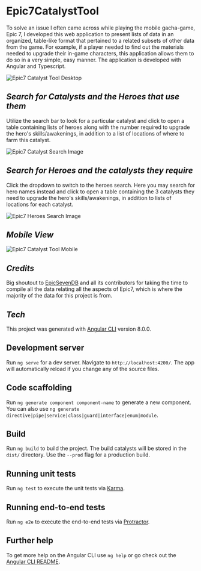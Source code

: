 # Epic7CatalystTool
To solve an issue I often came across while playing the mobile gacha-game, Epic 7, I developed this web application to present lists of data in an organized, table-like format that pertained to a related subsets of other data from the game. For example, if a player needed to find out the materials needed to upgrade their in-game characters, this application allows them to do so in a very simple, easy manner. The application is developed with Angular and Typescript.  
  
![Epic7 Catalyst Tool Desktop](https://github.com/Kenford20/epic-seven-catalyst-tool/blob/master/src/assets/images/readme/epic7.png)

## *Search for Catalysts and the Heroes that use them*  
Utilize the search bar to look for a particular catalyst and click to open a table containing lists of heroes along with the number required to upgrade the hero's skills/awakenings, in addition to a list of locations of where to farm this catalyst.  
  
![Epic7 Catalyst Search Image](https://github.com/Kenford20/epic-seven-catalyst-tool/blob/master/src/assets/images/readme/epic7-search-catalysts.PNG)

## *Search for Heroes and the catalysts they require*
Click the dropdown to switch to the heroes search. Here you may search for hero names instead and click to open a table containing the 3 catalysts they need to upgrade the hero's skills/awakenings, in addition to lists of locations for each catalyst.  
  
![Epic7 Heroes Search Image](https://github.com/Kenford20/epic-seven-catalyst-tool/blob/master/src/assets/images/readme/epic7-search-heroes.PNG)

## *Mobile View*
![Epic7 Catalyst Tool Mobile](https://github.com/Kenford20/epic-seven-catalyst-tool/blob/master/src/assets/images/readme/epic7-mobile.png)

## *Credits*
Big shoutout to [EpicSevenDB](https://github.com/EpicSevenDB) and all its contributors for taking the time to compile all the data relating all the aspects of Epic7, which is where the majority of the data for this project is from.


## *Tech*
This project was generated with [Angular CLI](https://github.com/angular/angular-cli) version 8.0.0.

## Development server

Run `ng serve` for a dev server. Navigate to `http://localhost:4200/`. The app will automatically reload if you change any of the source files.

## Code scaffolding

Run `ng generate component component-name` to generate a new component. You can also use `ng generate directive|pipe|service|class|guard|interface|enum|module`.

## Build

Run `ng build` to build the project. The build catalysts will be stored in the `dist/` directory. Use the `--prod` flag for a production build.

## Running unit tests

Run `ng test` to execute the unit tests via [Karma](https://karma-runner.github.io).

## Running end-to-end tests

Run `ng e2e` to execute the end-to-end tests via [Protractor](http://www.protractortest.org/).

## Further help

To get more help on the Angular CLI use `ng help` or go check out the [Angular CLI README](https://github.com/angular/angular-cli/blob/master/README.md).